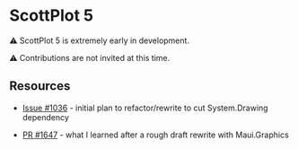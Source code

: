 # ScottPlot 5

⚠️ ScottPlot 5 is extremely early in development.

⚠️ Contributions are not invited at this time.

## Resources

* [Issue #1036](https://github.com/ScottPlot/ScottPlot/issues/1036) - initial plan to refactor/rewrite to cut System.Drawing dependency

* [PR #1647](https://github.com/ScottPlot/ScottPlot/pull/1647#issuecomment-1058725910) - what I learned after a rough draft rewrite with Maui.Graphics
